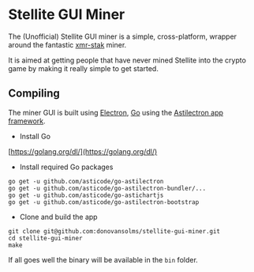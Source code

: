 #  Stellite GUI Miner

The (Unofficial) Stellite GUI miner is a simple, cross-platform, wrapper around the fantastic
[xmr-stak](https://github.com/fireice-uk/xmr-stak) miner.

It is aimed at getting people that have never mined Stellite into the crypto
game by making it really simple to get started.

## Compiling

The miner GUI is built using [Electron](https://electronjs.org), [Go](https://golang.org) using the [Astilectron app framework](https://github.com/asticode/astilectron).

* Install Go

[https://golang.org/dl/](https://golang.org/dl/)

* Install required Go packages

```shell
go get -u github.com/asticode/go-astilectron
go get -u github.com/asticode/go-astilectron-bundler/...
go get -u github.com/asticode/go-astichartjs
go get -u github.com/asticode/go-astilectron-bootstrap
```

* Clone and build the app

```shell
git clone git@github.com:donovansolms/stellite-gui-miner.git
cd stellite-gui-miner
make
```
If all goes well the binary will be available in the `bin` folder.
